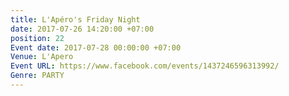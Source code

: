 ```yaml
---
title: L'Apéro's Friday Night
date: 2017-07-26 14:20:00 +07:00
position: 22
Event date: 2017-07-28 00:00:00 +07:00
Venue: L'Apero
Event URL: https://www.facebook.com/events/1437246596313992/
Genre: PARTY
---
```


